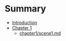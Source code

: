 # Summary

* [Introduction](README.md)
* [Chapter 1](chapter1/README.md)
  * [chapter1/scene1.md](chapter1/scene1.md)



